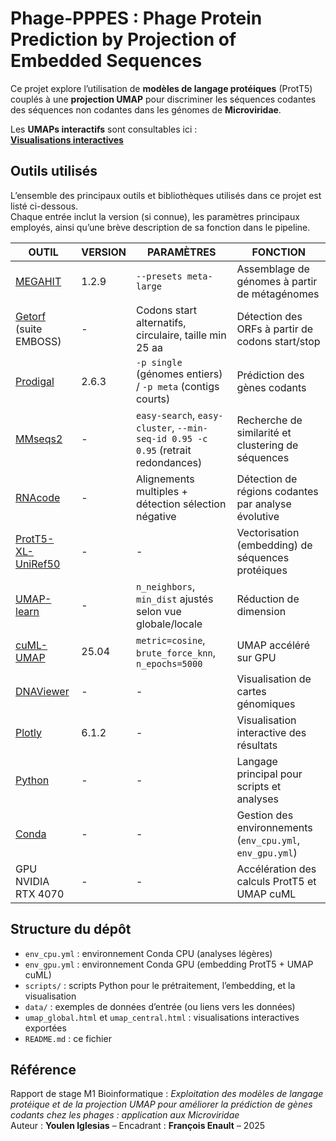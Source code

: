 # Phage-PPPES : Phage Protein Prediction by Projection of Embedded Sequences

Ce projet explore l’utilisation de **modèles de langage protéiques** (ProtT5) couplés à une **projection UMAP** pour discriminer les séquences codantes des séquences non codantes dans les génomes de **Microviridae**.

Les **UMAPs interactifs** sont consultables ici :  
 **[Visualisations interactives](https://tulgar-bioinformatic.github.io/phage-pppes/)**

## Outils utilisés

L’ensemble des principaux outils et bibliothèques utilisés dans ce projet est listé ci-dessous.  
Chaque entrée inclut la version (si connue), les paramètres principaux employés, ainsi qu’une brève description de sa fonction dans le pipeline.

| OUTIL | VERSION | PARAMÈTRES | FONCTION |
|-------|---------|------------|----------|
| [MEGAHIT](https://github.com/voutcn/megahit) | 1.2.9 | `--presets meta-large` | Assemblage de génomes à partir de métagénomes |
| [Getorf](http://emboss.sourceforge.net/apps/release/6.6/emboss/apps/getorf.html) (suite EMBOSS) | - | Codons start alternatifs, circulaire, taille min 25 aa | Détection des ORFs à partir de codons start/stop |
| [Prodigal](https://github.com/hyattpd/Prodigal) | 2.6.3 | `-p single` (génomes entiers) / `-p meta` (contigs courts) | Prédiction des gènes codants |
| [MMseqs2](https://github.com/soedinglab/MMseqs2) | - | `easy-search`, `easy-cluster`, `--min-seq-id 0.95 -c 0.95` (retrait redondances) | Recherche de similarité et clustering de séquences |
| [RNAcode](https://github.com/s-will/RNAcode) | - | Alignements multiples + détection sélection négative | Détection de régions codantes par analyse évolutive |
| [ProtT5-XL-UniRef50](https://github.com/agemagician/ProtTrans) | - | - | Vectorisation (embedding) de séquences protéiques |
| [UMAP-learn](https://umap-learn.readthedocs.io/) | - | `n_neighbors`, `min_dist` ajustés selon vue globale/locale | Réduction de dimension |
| [cuML-UMAP](https://docs.rapids.ai/api/cuml/stable/) | 25.04 | `metric=cosine`, `brute_force_knn`, `n_epochs=5000` | UMAP accéléré sur GPU |
| [DNAViewer](https://dnacanvas.com/) | - | - | Visualisation de cartes génomiques |
| [Plotly](https://plotly.com/python/) | 6.1.2 | - | Visualisation interactive des résultats |
| [Python](https://www.python.org/) | - | - | Langage principal pour scripts et analyses |
| [Conda](https://docs.conda.io/) | - | - | Gestion des environnements (`env_cpu.yml`, `env_gpu.yml`) |
| GPU NVIDIA RTX 4070 | - | - | Accélération des calculs ProtT5 et UMAP cuML |

## Structure du dépôt

- `env_cpu.yml` : environnement Conda CPU (analyses légères)
- `env_gpu.yml` : environnement Conda GPU (embedding ProtT5 + UMAP cuML)
- `scripts/` : scripts Python pour le prétraitement, l’embedding, et la visualisation
- `data/` : exemples de données d’entrée (ou liens vers les données)
- `umap_global.html` et `umap_central.html` : visualisations interactives exportées
- `README.md` : ce fichier

## Référence

Rapport de stage M1 Bioinformatique : *Exploitation des modèles de langage protéique et de la projection UMAP pour améliorer la prédiction de gènes codants chez les phages : application aux Microviridae*  
Auteur : **Youlen Iglesias** – Encadrant : **François Enault** – 2025
